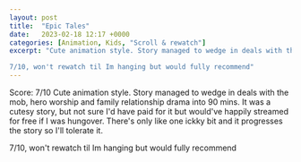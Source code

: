 ```yaml
---
layout: post
title:  "Epic Tales"
date:   2023-02-18 12:17 +0000
categories: [Animation, Kids, "Scroll & rewatch"]
excerpt: "Cute animation style. Story managed to wedge in deals with the mob, hero worship and family relationship drama into 90 mins. It was a cutesy story, but not sure I'd have paid for it but would've happily streamed for free if I was hungover. There's only like one ickky bit and it progresses the story so I'll tolerate it. 

7/10, won't rewatch til Im hanging but would fully recommend"
---
```

Score: 7/10 
Cute animation style. Story managed to wedge in deals with the mob, hero worship and family relationship drama into 90 mins. It was a cutesy story, but not sure I'd have paid for it but would've happily streamed for free if I was hungover. There's only like one ickky bit and it progresses the story so I'll tolerate it. 

7/10, won't rewatch til Im hanging but would fully recommend